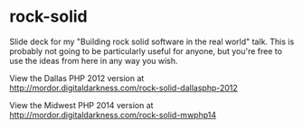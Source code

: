 rock-solid
==========

Slide deck for my "Building rock solid software in the
real world" talk. This is probably not going to be
particularly useful for anyone, but you're free to use
the ideas from here in any way you wish.

View the Dallas PHP 2012 version at
http://mordor.digitaldarkness.com/rock-solid-dallasphp-2012

View the Midwest PHP 2014 version at
http://mordor.digitaldarkness.com/rock-solid-mwphp14
